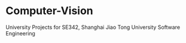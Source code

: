 # Computer-Vision
University Projects for SE342, Shanghai Jiao Tong University Software Engineering
